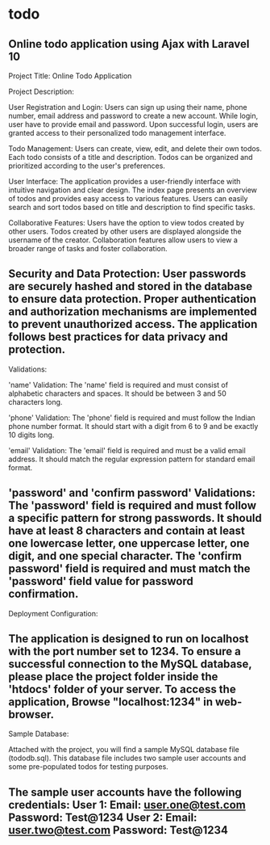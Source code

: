 # todo
Online todo application using Ajax with Laravel 10
---------------------------------------------------------------
Project Title: Online Todo Application

Project Description:

User Registration and Login:
	Users can sign up using their name, phone number, email address and password to create a new account.
	While login, user have to provide email and password.
	Upon successful login, users are granted access to their personalized todo management interface.

Todo Management:
	Users can create, view, edit, and delete their own todos.
	Each todo consists of a title and description.
	Todos can be organized and prioritized according to the user's preferences.

User Interface:
	The application provides a user-friendly interface with intuitive navigation and clear design.
	The index page presents an overview of todos and provides easy access to various features.
	Users can easily search and sort todos based on title and description to find specific tasks.

Collaborative Features:
	Users have the option to view todos created by other users.
	Todos created by other users are displayed alongside the username of the creator.
	Collaboration features allow users to view a broader range of tasks and foster collaboration.

Security and Data Protection:
	User passwords are securely hashed and stored in the database to ensure data protection.
	Proper authentication and authorization mechanisms are implemented to prevent unauthorized access.
	The application follows best practices for data privacy and protection.
-----------------------------------------------------------------------------------------------------------------------------------------

Validations:

'name' Validation:
	The 'name' field is required and must consist of alphabetic characters and spaces.
	It should be between 3 and 50 characters long.

'phone' Validation:
	The 'phone' field is required and must follow the Indian phone number format.
	It should start with a digit from 6 to 9 and be exactly 10 digits long.

'email' Validation:
	The 'email' field is required and must be a valid email address.
	It should match the regular expression pattern for standard email format.

'password' and 'confirm password' Validations:
	The 'password' field is required and must follow a specific pattern for strong passwords.
	It should have at least 8 characters and contain at least one lowercase letter, one uppercase letter, one digit, and one special character.
	The 'confirm password' field is required and must match the 'password' field value for password confirmation.
----------------------------------------------------------------------------------------------------------------------------------------

Deployment Configuration:

The application is designed to run on localhost with the port number set to 1234.
To ensure a successful connection to the MySQL database, please place the project folder inside the 'htdocs' folder of your server.
To access the application, Browse "localhost:1234" in web-browser.
----------------------------------------------------------------------------------------------------------------------------------------

Sample Database:

Attached with the project, you will find a sample MySQL database file (tododb.sql).
This database file includes two sample user accounts and some pre-populated todos for testing purposes.

The sample user accounts have the following credentials:
User 1:
	Email: user.one@test.com
	Password: Test@1234
User 2:
	Email: user.two@test.com
	Password: Test@1234
-----------------------------------------------------------------------------------------------------------------------------------------
